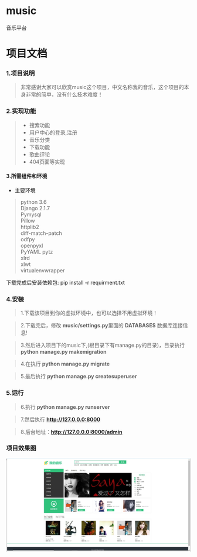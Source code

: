 # music
音乐平台
# 项目文档
### 1.项目说明
>   非常感谢大家可以欣赏music这个项目，中文名称我的音乐，这个项目的本身非常的简单，没有什么技术难度！  

### 2.实现功能  
>   * 搜索功能  
>   * 用户中心的登录,注册  
>   * 音乐分类  
>   * 下载功能  
>   *  歌曲评论  
>   * 404页面等实现
#### 3.所需组件和环境
* 主要环境
>    python   3.6  
Django                  2.1.7  
Pymysql  
Pillow  
httplib2  
diff-match-patch  
odfpy  
openpyxl  
PyYAML 
pytz  
xlrd  
xlwt  
virtualenvwrapper

下载完成后安装依赖包: pip install -r requirment.txt 


### 4.安装  
>    1.下载该项目到你的虚拟环境中，也可以选择不用虚拟环境！  

>    2.下载完后，修改 **music/settings.py**里面的 **DATABASES** 数据库连接信息!  

>   3.然后进入项目下的music下,(根目录下有manage.py的目录)，目录执行 **python manage.py makemigration**  

>   4.在执行 **python manage.py migrate**  

>   5.最后执行 **python manage.py createsuperuser**  

### 5.运行  
>   6.执行 **python manage.py runserver**  

>   7.然后执行 **http://127.0.0.0:8000**  

>   8.后台地址：**http://127.0.0.0:8000/admin**


###  项目效果图
![Image text](https://github.com/fdl158/music/blob/master/music2.jpg)


